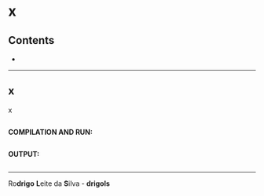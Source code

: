 # x

## Contents

 - [](#)

---

<div id=""></div>

## x

x






























[](src/)
```cpp

```

**COMPILATION AND RUN:**  
```cpp

```

**OUTPUT:**  
```cpp

```

---

Ro**drigo** **L**eite da **S**ilva - **drigols**
